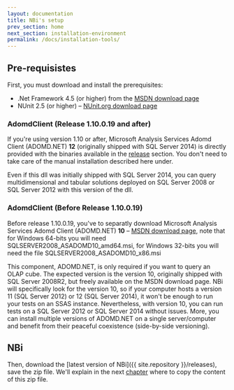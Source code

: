 ```yaml
---
layout: documentation
title: NBi's setup
prev_section: home
next_section: installation-environment
permalink: /docs/installation-tools/
---
```

## Pre-requisistes

First, you must download and install the prerequisites:

* .Net Framework 4.5 (or higher) from the [MSDN download page](http://www.microsoft.com/en-us/download/details.aspx?id=30653)
* NUnit 2.5 (or higher) – [NUnit.org download page](http://www.nunit.org/index.php?p=download)

### AdomdClient (Release 1.10.0.19 and after)

If you're using version 1.10 or after, Microsoft Analysis Services Adomd Client (ADOMD.NET) **12** (originally shipped with SQL Server 2014) is directly provided with the binaries available in the [release](../release/) section. You don't need to take care of the manual installation described here under.

Even if this dll was initially shipped with SQL Server 2014, you can query multidimensional and tabular solutions deployed on SQL Server 2008 or SQL Server 2012 with this version of the dll.

### AdomdClient (Before Release 1.10.0.19)

Before release 1.10.0.19, you've to separatly download Microsoft Analysis Services Adomd Client (ADOMD.NET) **10** – [MSDN download page](http://www.microsoft.com/en-us/download/details.aspx?id=30440), note that for Windows 64-bits you will need SQLSERVER2008_ASADOMD10_amd64.msi, for Windows 32-bits you will need the file SQLSERVER2008_ASADOMD10_x86.msi

This component, ADOMD.NET, is only required if you want to query an OLAP cube. The expected version is the version 10, originally shipped with SQL Server 2008R2, but freely available on the MSDN download page. NBi will specifically look for the version 10, so if your computer hosts a version 11 (SQL Server 2012) or 12 (SQL Server 2014), it won't be enough to run your tests on an SSAS instance. Nevertheless, with version 10, you can run tests on a SQL Server 2012 or SQL Server 2014 without issues. More, you can install multiple versions of ADOMD.NET on a single server/computer and benefit from their peaceful coexistence (side-by-side versioning).

## NBi

Then, download the [latest version of NBi]({{ site.repository }}/releases), save the zip file. We'll explain in the next [chapter](../installation-test-suite) where to copy the content of this zip file.
